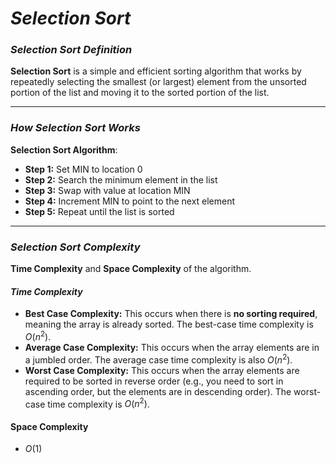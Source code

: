 # ***Selection Sort***

### ***Selection Sort Definition***

**Selection Sort** is a simple and efficient sorting algorithm that works by repeatedly selecting the smallest (or largest) element from the unsorted portion of the list and moving it to the sorted portion of the list.

---

### ***How Selection Sort Works***

**Selection Sort Algorithm**:

* **Step 1:** Set MIN to location 0
* **Step 2:** Search the minimum element in the list
* **Step 3:** Swap with value at location MIN
* **Step 4:** Increment MIN to point to the next element
* **Step 5:** Repeat until the list is sorted

---

### ***Selection Sort Complexity***

**Time Complexity** and **Space Complexity** of the algorithm.

#### ***Time Complexity***

* **Best Case Complexity:** This occurs when there is **no sorting required**, meaning the array is already sorted. The best-case time complexity is $O(n^2)$.
* **Average Case Complexity:** This occurs when the array elements are in a jumbled order. The average case time complexity is also $O(n^2)$.
* **Worst Case Complexity:** This occurs when the array elements are required to be sorted in reverse order (e.g., you need to sort in ascending order, but the elements are in descending order). The worst-case time complexity is $O(n^2)$.

#### **Space Complexity**

* $O(1)$
